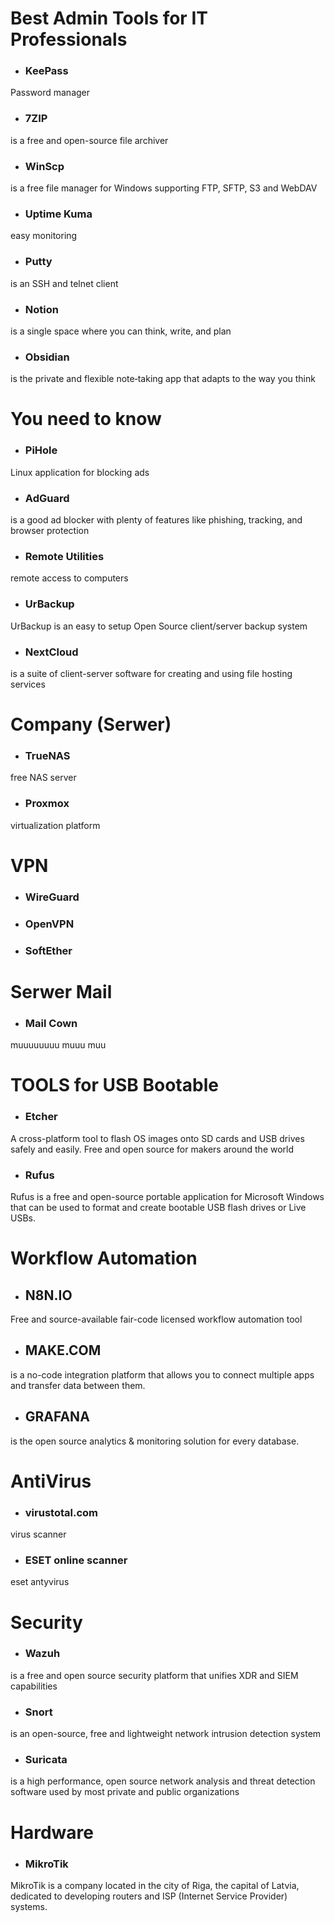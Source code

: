 # Best Admin Tools for IT Professionals 

* ### KeePass 
Password manager

* ### 7ZIP 
is a free and open-source file archiver

* ### WinScp 
is a free file manager for Windows supporting FTP, SFTP, S3 and WebDAV

* ### Uptime Kuma
easy monitoring

* ### Putty
is an SSH and telnet client

* ### Notion
is a single space where you can think, write, and plan

* ### Obsidian 
is the private and flexible note‑taking app that adapts to the way you think

# You need to know

* ### PiHole
Linux application for blocking ads

* ### AdGuard 
is a good ad blocker with plenty of features like phishing, tracking, and browser protection

* ### Remote Utilities 
remote access to computers

* ### UrBackup
UrBackup is an easy to setup Open Source client/server backup system

* ### NextCloud 
is a suite of client-server software for creating and using file hosting services

# Company (Serwer)

* ### TrueNAS 
free NAS server

* ### Proxmox
virtualization platform

# VPN

* ### WireGuard 

* ### OpenVPN 

* ### SoftEther 

# Serwer Mail

* ### Mail Cown 
muuuuuuuu muuu muu

# TOOLS for USB Bootable

* ### Etcher
A cross-platform tool to flash OS images onto SD cards and USB drives safely and easily. Free and open source for makers around the world

* ### Rufus
Rufus is a free and open-source portable application for Microsoft Windows that can be used to format and create bootable USB flash drives or Live USBs.

# Workflow Automation

* ## N8N.IO
Free and source-available fair-code licensed workflow automation tool

* ## MAKE.COM
is a no-code integration platform that allows you to connect multiple apps and transfer data between them.

* ## GRAFANA 
is the open source analytics & monitoring solution for every database.

#  AntiVirus

* ### virustotal.com 
virus scanner

* ### ESET online scanner
eset antyvirus

# Security

* ### Wazuh 
is a free and open source security platform that unifies XDR and SIEM capabilities

* ### Snort 
is an open-source, free and lightweight network intrusion detection system

* ### Suricata
is a high performance, open source network analysis and threat detection software used by most private and public organizations

# Hardware
* ### MikroTik
MikroTik is a company located in the city of Riga, the capital of Latvia, dedicated to developing routers and ISP (Internet Service Provider) systems.